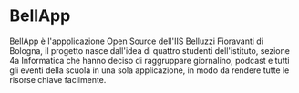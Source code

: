 # BellApp
BellApp è l'appplicazione Open Source dell'IIS Belluzzi Fioravanti di Bologna, il progetto nasce dall'idea di quattro studenti dell'istituto, sezione 4a Informatica che hanno deciso di raggruppare giornalino, podcast e tutti gli eventi della scuola in una sola applicazione, in modo da rendere tutte le risorse chiave facilmente.

